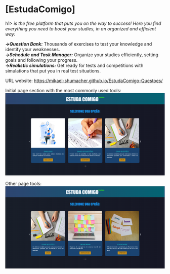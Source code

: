 <h1><strong>[EstudaComigo]</strong></h1>h1> <i>is the free platform that puts you on the way to success! Here you find everything you need to boost your studies, in an organized and efficient way:</i>

<strong>-><i>Question Bank:</i></strong> Thousands of exercises to test your knowledge and identify your weaknesses.<br>
<strong>-><i>Schedule and Task Manager:</i></strong> Organize your studies efficiently, setting goals and following your progress.<br>
<strong>-><i>Realistic simulations:</i></strong> Get ready for tests and competitions with simulations that put you in real test situations.<br>

URL website: https://mikael-shumacher.github.io/EstudaComigo-Questoes/

Initial page section with the most commonly used tools:
<img src="assets/imgReadme/Screenshot 2025-02-19 111518.png">


Other page tools:
<img src="assets/imgReadme/Screenshot 2025-02-19 111923.png">
